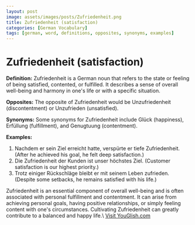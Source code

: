 ```yaml
---
layout: post
image: assets/images/posts/Zufriedenheit.png
title: Zufriedenheit (satisfaction) 
categories: [German Vocabulary]
tags: [german, word, definitions, opposites, synonyms, examples]
---
```


# Zufriedenheit (satisfaction)

**Definition:** Zufriedenheit is a German noun that refers to the state or feeling of being satisfied, contented, or fulfilled. It describes a sense of overall well-being and harmony in one's life or with a specific situation. 

**Opposites:** The opposite of Zufriedenheit would be Unzufriedenheit (discontentment) or Unzufrieden (unsatisfied).

**Synonyms:** Some synonyms for Zufriedenheit include Glück (happiness), Erfüllung (fulfillment), and Genugtuung (contentment).

**Examples:**
1. Nachdem er sein Ziel erreicht hatte, verspürte er tiefe Zufriedenheit.
   (After he achieved his goal, he felt deep satisfaction.)
2. Die Zufriedenheit der Kunden ist unser höchstes Ziel.
   (Customer satisfaction is our highest priority.)
3. Trotz einiger Rückschläge bleibt er mit seinem Leben zufrieden.
   (Despite some setbacks, he remains satisfied with his life.)

Zufriedenheit is an essential component of overall well-being and is often associated with personal fulfillment and contentment. It can arise from achieving personal goals, having positive relationships, or simply feeling content with one's circumstances. Cultivating Zufriedenheit can greatly contribute to a balanced and happy life.\ <a id="yg-widget-0" class="youglish-widget" data-query="Zufriedenheit" data-lang="german" data-components="8412" data-auto-start="0" data-bkg-color="theme_light" data-title="How%20to%20pronounce%20Zufriedenheit%20in%20German"  rel="nofollow" href="https://youglish.com">Visit YouGlish.com</a><script async src="https://youglish.com/public/emb/widget.js" charset="utf-8"></script>
